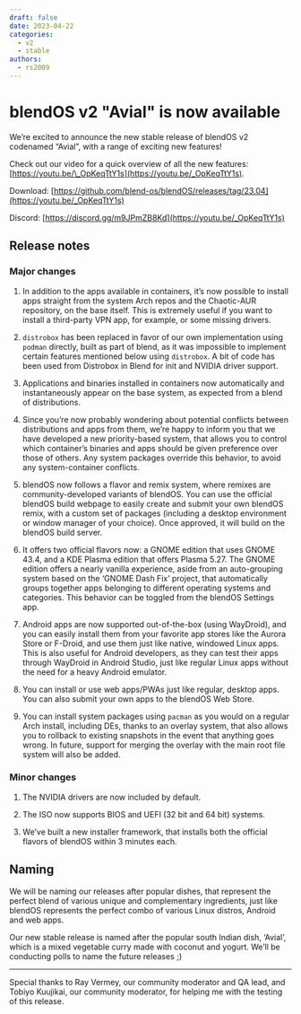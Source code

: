 ```yaml
---
draft: false
date: 2023-04-22
categories:
  - v2
  - stable
authors:
  - rs2009
---
```


# blendOS v2 "Avial" is now available

We’re excited to announce the new stable release of blendOS v2 codenamed “Avial”, with a range of exciting new features!

Check out our video for a quick overview of all the new features: [https://youtu.be/\_OpKeqTtY1s](https://youtu.be/_OpKeqTtY1s).

Download: [https://github.com/blend-os/blendOS/releases/tag/23.04](https://youtu.be/_OpKeqTtY1s)

Discord: [https://discord.gg/m9JPmZB8Kd](https://youtu.be/_OpKeqTtY1s)

## Release notes

### Major changes

1. In addition to the apps available in containers, it’s now possible to install apps straight from the system Arch repos and the Chaotic-AUR repository, on the base itself. This is extremely useful if you want to install a third-party VPN app, for example, or some missing drivers.
    
2. `distrobox` has been replaced in favor of our own implementation using `podman` directly, built as part of blend, as it was impossible to implement certain features mentioned below using `distrobox`. A bit of code has been used from Distrobox in Blend for init and NVIDIA driver support.
    
3. Applications and binaries installed in containers now automatically and instantaneously appear on the base system, as expected from a blend of distributions.
    
4. Since you’re now probably wondering about potential conflicts between distributions and apps from them, we’re happy to inform you that we have developed a new priority-based system, that allows you to control which container’s binaries and apps should be given preference over those of others. Any system packages override this behavior, to avoid any system-container conflicts.
    
5. blendOS now follows a flavor and remix system, where remixes are community-developed variants of blendOS. You can use the official blendOS build webpage to easily create and submit your own blendOS remix, with a custom set of packages (including a desktop environment or window manager of your choice). Once approved, it will build on the blendOS build server.
    
6. It offers two official flavors now: a GNOME edition that uses GNOME 43.4, and a KDE Plasma edition that offers Plasma 5.27. The GNOME edition offers a nearly vanilla experience, aside from an auto-grouping system based on the ‘GNOME Dash Fix’ project, that automatically groups together apps belonging to different operating systems and categories. This behavior can be toggled from the blendOS Settings app.
    
7. Android apps are now supported out-of-the-box (using WayDroid), and you can easily install them from your favorite app stores like the Aurora Store or F-Droid, and use them just like native, windowed Linux apps. This is also useful for Android developers, as they can test their apps through WayDroid in Android Studio, just like regular Linux apps without the need for a heavy Android emulator.
    
8. You can install or use web apps/PWAs just like regular, desktop apps. You can also submit your own apps to the blendOS Web Store.
    
9. You can install system packages using `pacman` as you would on a regular Arch install, including DEs, thanks to an overlay system, that also allows you to rollback to existing snapshots in the event that anything goes wrong. In future, support for merging the overlay with the main root file system will also be added.
    

### Minor changes

1. The NVIDIA drivers are now included by default.
    
2. The ISO now supports BIOS and UEFI (32 bit and 64 bit) systems.
    
3. We’ve built a new installer framework, that installs both the official flavors of blendOS within 3 minutes each.
    

## Naming

We will be naming our releases after popular dishes, that represent the perfect blend of various unique and complementary ingredients, just like blendOS represents the perfect combo of various Linux distros, Android and web apps.

Our new stable release is named after the popular south Indian dish, ‘Avial’, which is a mixed vegetable curry made with coconut and yogurt. We’ll be conducting polls to name the future releases ;)

---

Special thanks to Ray Vermey, our community moderator and QA lead, and Tobiyo Kuujikai, our community moderator, for helping me with the testing of this release.
